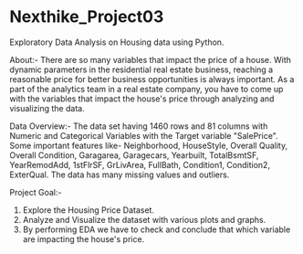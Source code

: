 # Nexthike_Project03
Exploratory Data Analysis on Housing data using Python.

About:-
There are so many variables that impact the price of a house. With dynamic parameters in the residential real estate business, reaching a reasonable price for better business opportunities is always important. As a part of the analytics team in a real estate company, you have to come up with the variables that impact the house's price through analyzing and visualizing the data.

Data Overview:-
The data set having 1460 rows and 81 columns with Numeric and Categorical Variables with the Target variable "SalePrice". Some important features like- Neighborhood, HouseStyle, Overall Quality, Overall Condition, Garagarea, Garagecars, Yearbuilt, TotalBsmtSF, YearRemodAdd, 1stFlrSF, GrLivArea, FullBath, Condition1, Condition2, ExterQual.
The data has many missing values and outliers.

Project Goal:-
1. Explore the Housing Price Dataset.
2. Analyze and Visualize the dataset with various plots and graphs.
3. By performing EDA we have to check and conclude that which variable are impacting the house's price.





